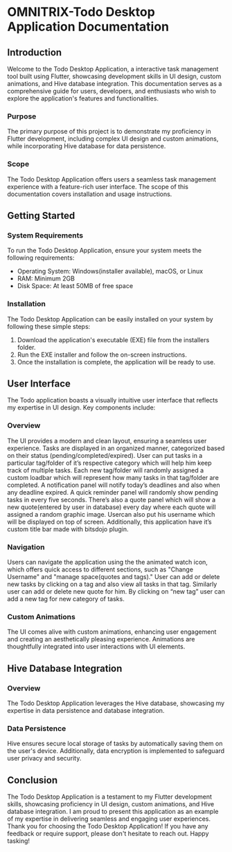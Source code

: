 # OMNITRIX-Todo Desktop Application Documentation

## Introduction

Welcome to the Todo Desktop Application, a interactive task management tool built using Flutter, showcasing development skills in UI design, custom animations, and Hive database integration. This documentation serves as a comprehensive guide for users, developers, and enthusiasts who wish to explore the application's features and functionalities.

### Purpose

The primary purpose of this project is to demonstrate my proficiency in Flutter development, including complex UI design and custom animations, while incorporating Hive database for data persistence.

### Scope

The Todo Desktop Application offers users a seamless task management experience with a feature-rich user interface. The scope of this documentation covers installation and usage instructions.
## Getting Started

### System Requirements

To run the Todo Desktop Application, ensure your system meets the following requirements:

- Operating System: Windows(installer available), macOS, or Linux
- RAM: Minimum 2GB
- Disk Space: At least 50MB of free space

### Installation

The Todo Desktop Application can be easily installed on your system by following these simple steps:

1. Download the application's executable (EXE) file from the installers folder.
2. Run the EXE installer and follow the on-screen instructions.
3. Once the installation is complete, the application will be ready to use.

## User Interface

The Todo application boasts a visually intuitive user interface that reflects my expertise in UI design. Key components include:

### Overview

The UI provides a modern and clean layout, ensuring a seamless user experience. Tasks are displayed in an organized manner, categorized based on their status (pending/completed/expired). User can put tasks in a particular tag/folder of it’s respective category which will help him keep track of multiple tasks. Each new tag/folder will randomly assigned a custom loadbar which will represent how many tasks in that tag/folder are completed. A notification panel will notify today’s deadlines and also when any deadline expired. A quick reminder panel will randomly show pending tasks in every five seconds. There’s also a quote panel which will show a new quote(entered by user in database) every day where each quote will assigned a random graphic image. Usercan also put his username which will be displayed on top of screen. 
Additionally, this application have it’s custom title bar made with bitsdojo plugin.

### Navigation

Users can navigate the application using the the animated watch icon, which offers quick access to different sections, such as "Change Username" and "manage space(quotes and tags)." User can add or delete new tasks by clicking on a tag and also view all tasks in that tag. Similarly user can add or delete new quote for him. By clicking on “new tag” user can add a new tag for new category of tasks.

### Custom Animations

The UI comes alive with custom animations, enhancing user engagement and creating an aesthetically pleasing experience. Animations are thoughtfully integrated into user interactions with UI elements.

## Hive Database Integration

### Overview

The Todo Desktop Application leverages the Hive database, showcasing my expertise in data persistence and database integration.

### Data Persistence

Hive ensures secure local storage of tasks by automatically saving them on the user's device. Additionally, data encryption is implemented to safeguard user privacy and security.

## Conclusion
The Todo Desktop Application is a testament to my Flutter development skills, showcasing proficiency in UI design, custom animations, and Hive database integration. I am proud to present this application as an example of my expertise in delivering seamless and engaging user experiences. Thank you for choosing the Todo Desktop Application! If you have any feedback or require support, please don't hesitate to reach out. Happy tasking!

